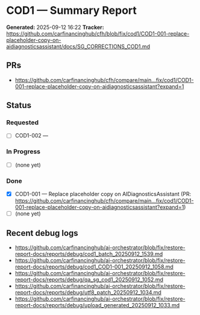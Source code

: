 # COD1 — Summary Report

**Generated:** 2025-09-12 16:22
**Tracker:** https://github.com/carfinancinghub/cfh/blob/fix/cod1/COD1-001-replace-placeholder-copy-on-aidiagnosticsassistant/docs/SG_CORRECTIONS_COD1.md

## PRs
- https://github.com/carfinancinghub/cfh/compare/main...fix/cod1/COD1-001-replace-placeholder-copy-on-aidiagnosticsassistant?expand=1

## Status

### Requested
- [ ] COD1-002 — <short description here>

### In Progress
- [ ] (none yet)

### Done
- [x] COD1-001 — Replace placeholder copy on AIDiagnosticsAssistant (PR: https://github.com/carfinancinghub/cfh/compare/main...fix/cod1/COD1-001-replace-placeholder-copy-on-aidiagnosticsassistant?expand=1)
- [ ] (none yet)

## Recent debug logs
- https://github.com/carfinancinghub/ai-orchestrator/blob/fix/restore-report-docs/reports/debug/cod1_batch_20250912_1539.md
- https://github.com/carfinancinghub/ai-orchestrator/blob/fix/restore-report-docs/reports/debug/cod1_COD1-001_20250912_1058.md
- https://github.com/carfinancinghub/ai-orchestrator/blob/fix/restore-report-docs/reports/debug/qa_sg_cod1_20250912_1052.md
- https://github.com/carfinancinghub/ai-orchestrator/blob/fix/restore-report-docs/reports/debug/utf8_patch_20250912_1034.md
- https://github.com/carfinancinghub/ai-orchestrator/blob/fix/restore-report-docs/reports/debug/upload_generated_20250912_1033.md

